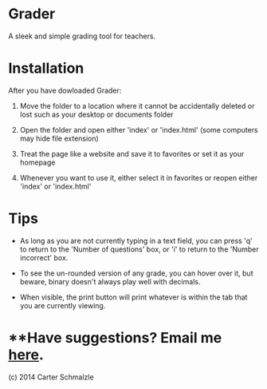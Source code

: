 Grader
=======
A sleek and simple grading tool for teachers.

Installation
============
After you have dowloaded Grader:

1. Move the folder to a location where it cannot be accidentally deleted or lost such as your desktop or documents folder

2. Open the folder and open either 'index' or 'index.html' (some computers may hide file extension)

3. Treat the page like a website and save it to favorites or set it as your homepage

4. Whenever you want to use it, either select it in favorites or reopen either 'index' or 'index.html'

Tips
====

* As long as you are not currently typing in a text field, you can press 'q' to return to the 'Number of questions' box, or 'i' to return to the 'Number incorrect' box.

* To see the un-rounded version of any grade, you can hover over it, but beware, binary doesn't always play well with decimals.

* When visible, the print button will print whatever is within the tab that you are currently viewing.

**Have suggestions? Email me <a href="mailto:carterschmalzle@icloud.com?subject=Grader suggestions">here</a>.
=======================
(c) 2014 Carter Schmalzle
